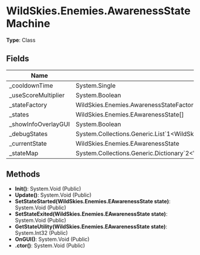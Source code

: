 ﻿# WildSkies.Enemies.AwarenessStateMachine

**Type**: Class

## Fields

| Name | Type | Access |
|------|------|--------|
| _cooldownTime | System.Single | Private |
| _useScoreMultiplier | System.Boolean | Private |
| _stateFactory | WildSkies.Enemies.AwarenessStateFactory | Private |
| _states | WildSkies.Enemies.EAwarenessState[] | Private |
| _showInfoOverlayGUI | System.Boolean | Private |
| _debugStates | System.Collections.Generic.List`1<WildSkies.Enemies.AwarenessDebugState> | Private |
| _currentState | WildSkies.Enemies.EAwarenessState | Private |
| _stateMap | System.Collections.Generic.Dictionary`2<WildSkies.Enemies.EAwarenessState,WildSkies.Enemies.AwarenessState> | Private |

## Methods

- **Init()**: System.Void (Public)
- **Update()**: System.Void (Public)
- **SetStateStarted(WildSkies.Enemies.EAwarenessState state)**: System.Void (Public)
- **SetStateExited(WildSkies.Enemies.EAwarenessState state)**: System.Void (Public)
- **GetStateUtility(WildSkies.Enemies.EAwarenessState state)**: System.Int32 (Public)
- **OnGUI()**: System.Void (Public)
- **.ctor()**: System.Void (Public)

